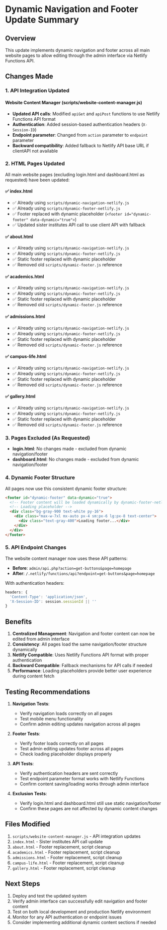 # Dynamic Navigation and Footer Update Summary

## Overview
This update implements dynamic navigation and footer across all main website pages to allow editing through the admin interface via Netlify Functions API.

## Changes Made

### 1. API Integration Updated

#### Website Content Manager (scripts/website-content-manager.js)
- **Updated API calls**: Modified `apiGet` and `apiPost` functions to use Netlify Functions API format
- **Authentication**: Added session-based authentication headers (`X-Session-ID`)  
- **Endpoint parameter**: Changed from `action` parameter to `endpoint` parameter
- **Backward compatibility**: Added fallback to Netlify API base URL if clientAPI not available

### 2. HTML Pages Updated

All main website pages (excluding login.html and dashboard.html as requested) have been updated:

#### ✅ index.html
- ✅ Already using `scripts/dynamic-navigation-netlify.js`
- ✅ Already using `scripts/dynamic-footer-netlify.js`  
- ✅ Footer replaced with dynamic placeholder (`<footer id="dynamic-footer" data-dynamic="true">`)
- ✅ Updated sister institutes API call to use client API with fallback

#### ✅ about.html
- ✅ Already using `scripts/dynamic-navigation-netlify.js`
- ✅ Already using `scripts/dynamic-footer-netlify.js`
- ✅ Static footer replaced with dynamic placeholder
- ✅ Removed old `scripts/dynamic-footer.js` reference

#### ✅ academics.html  
- ✅ Already using `scripts/dynamic-navigation-netlify.js`
- ✅ Already using `scripts/dynamic-footer-netlify.js`
- ✅ Static footer replaced with dynamic placeholder
- ✅ Removed old `scripts/dynamic-footer.js` reference

#### ✅ admissions.html
- ✅ Already using `scripts/dynamic-navigation-netlify.js` 
- ✅ Already using `scripts/dynamic-footer-netlify.js`
- ✅ Static footer replaced with dynamic placeholder
- ✅ Removed old `scripts/dynamic-footer.js` reference

#### ✅ campus-life.html
- ✅ Already using `scripts/dynamic-navigation-netlify.js`
- ✅ Already using `scripts/dynamic-footer-netlify.js`
- ✅ Static footer replaced with dynamic placeholder  
- ✅ Removed old `scripts/dynamic-footer.js` reference

#### ✅ gallery.html
- ✅ Already using `scripts/dynamic-navigation-netlify.js`
- ✅ Already using `scripts/dynamic-footer-netlify.js` 
- ✅ Static footer replaced with dynamic placeholder
- ✅ Removed old `scripts/dynamic-footer.js` reference

### 3. Pages Excluded (As Requested)
- **login.html**: No changes made - excluded from dynamic navigation/footer
- **dashboard.html**: No changes made - excluded from dynamic navigation/footer

### 4. Dynamic Footer Structure
All pages now use this consistent dynamic footer structure:

```html
<footer id="dynamic-footer" data-dynamic="true">
  <!-- Footer content will be loaded dynamically by dynamic-footer-netlify.js -->
  <!-- Loading placeholder -->
  <div class="bg-gray-900 text-white py-16">
    <div class="max-w-7xl mx-auto px-4 sm:px-6 lg:px-8 text-center">
      <div class="text-gray-400">Loading footer...</div>
    </div>
  </div>
</footer>
```

### 5. API Endpoint Changes
The website content manager now uses these API patterns:
- **Before**: `admin/api.php?action=get-buttons&page=homepage`  
- **After**: `/.netlify/functions/api?endpoint=get-buttons&page=homepage`

With authentication headers:
```javascript
headers: {
  'Content-Type': 'application/json',
  'X-Session-ID': session.sessionId || ''
}
```

## Benefits

1. **Centralized Management**: Navigation and footer content can now be edited from admin interface
2. **Consistency**: All pages load the same navigation/footer structure dynamically
3. **Netlify Compatible**: Uses Netlify Functions API format with proper authentication
4. **Backward Compatible**: Fallback mechanisms for API calls if needed
5. **Performance**: Loading placeholders provide better user experience during content fetch

## Testing Recommendations

1. **Navigation Tests**: 
   - Verify navigation loads correctly on all pages
   - Test mobile menu functionality
   - Confirm admin editing updates navigation across all pages

2. **Footer Tests**:
   - Verify footer loads correctly on all pages  
   - Test admin editing updates footer across all pages
   - Check loading placeholder displays properly

3. **API Tests**:
   - Verify authentication headers are sent correctly
   - Test endpoint parameter format works with Netlify Functions
   - Confirm content saving/loading works through admin interface

4. **Exclusion Tests**:
   - Verify login.html and dashboard.html still use static navigation/footer
   - Confirm these pages are not affected by dynamic content changes

## Files Modified

1. `scripts/website-content-manager.js` - API integration updates
2. `index.html` - Sister institutes API call update
3. `about.html` - Footer replacement, script cleanup
4. `academics.html` - Footer replacement, script cleanup  
5. `admissions.html` - Footer replacement, script cleanup
6. `campus-life.html` - Footer replacement, script cleanup
7. `gallery.html` - Footer replacement, script cleanup

## Next Steps

1. Deploy and test the updated system
2. Verify admin interface can successfully edit navigation and footer content
3. Test on both local development and production Netlify environment
4. Monitor for any API authentication or endpoint issues
5. Consider implementing additional dynamic content sections if needed
